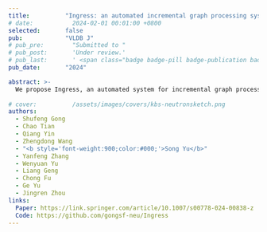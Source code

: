 ```yaml
---
title:          "Ingress: an automated incremental graph processing system"
# date:           2024-02-01 00:01:00 +0800
selected:       false
pub:            "VLDB J"
# pub_pre:        "Submitted to "
# pub_post:       'Under review.'
# pub_last:       ' <span class="badge badge-pill badge-publication badge-success">Spotlight</span>'
pub_date:       "2024"

abstract: >-
  We propose Ingress, an automated system for incremental graph processing. Ingressis able to deduce the incremental counterpart of a batch vertex-centric algorithm, without the need of redesigned logic or data structures from users. Underlying Ingressis an automated incrementalization framework equipped with four different memoization policies, to support all kinds of vertexcentric computations with optimized memory utilization. We identify sufficient conditions for the applicability of these policies. Ingress chooses the best-fit policy for a given algorithm automatically by verifying these conditions. In addition to the ease-of-use and generalization, Ingress outperforms state-of-the-art incremental graph systems by 12.14× on average (up to 49.23×) in efficiency
  
# cover:          /assets/images/covers/kbs-neutronsketch.png
authors:
  - Shufeng Gong
  - Chao Tian
  - Qiang Yin
  - Zhengdong Wang
  - "<b style='font-weight:900;color:#000;'>Song Yu</b>"
  - Yanfeng Zhang
  - Wenyuan Yu
  - Liang Geng
  - Chong Fu
  - Ge Yu
  - Jingren Zhou
links:
  Paper: https://link.springer.com/article/10.1007/s00778-024-00838-z
  Code: https://github.com/gongsf-neu/Ingress
---
```

